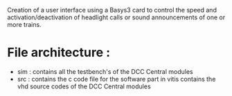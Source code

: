 Creation of a user interface using a Basys3 card to control the speed and activation/deactivation of headlight calls or sound
announcements of one or more trains. 

# File architecture :

* sim : contains all the testbench's of the DCC Central modules
* src  :
    contains the c code file for the software part in vitis
    contains the vhd source codes of the DCC Central modules
